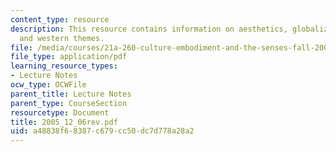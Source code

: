 ```yaml
---
content_type: resource
description: This resource contains information on aesthetics, globalization of economy,
  and western themes.
file: /media/courses/21a-260-culture-embodiment-and-the-senses-fall-2005/a48838f68387c679cc50dc7d778a28a2_2005_12_06rev.pdf
file_type: application/pdf
learning_resource_types:
- Lecture Notes
ocw_type: OCWFile
parent_title: Lecture Notes
parent_type: CourseSection
resourcetype: Document
title: 2005_12_06rev.pdf
uid: a48838f6-8387-c679-cc50-dc7d778a28a2
---
```

